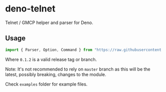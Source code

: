 # deno-telnet

Telnet / GMCP helper and parser for Deno.

## Usage

```ts
import { Parser, Option, Command } from "https://raw.githubusercontent.com/envis10n/deno-telnet/0.1.2/mod.ts";
```

Where `0.1.2` is a valid release tag or branch.

Note: It's not recommended to rely on `master` branch as this will be the latest, possibly breaking, changes to the module.

Check `examples` folder for example files.
